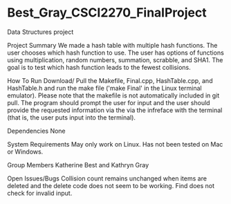 # Best_Gray_CSCI2270_FinalProject

Data Structures project

Project Summary
We made a hash table with multiple hash functions. The user chooses which hash function to use. The user has options of functions using multiplication, random numbers, summation, scrabble, and SHA1. The goal is to test which hash function leads to the fewest collisions.

How To Run
Download/ Pull the Makefile, Final.cpp, HashTable.cpp, and HashTable.h and run the make file ('make Final' in the Linux terminal emulator).  Please note that the makefile is not automatically included in git pull.  The program should prompt the user for input and the user should provide the requested information via the via the infreface with the terminal (that is, the user puts input into the terminal).

Dependencies
None

System Requirements
May only work on Linux.  Has not been tested on Mac or Windows.

Group Members
Katherine Best and Kathryn Gray

Open Issues/Bugs
Collision count remains unchanged when items are deleted and the delete code does not seem to be working.
Find does not check for invalid input.
